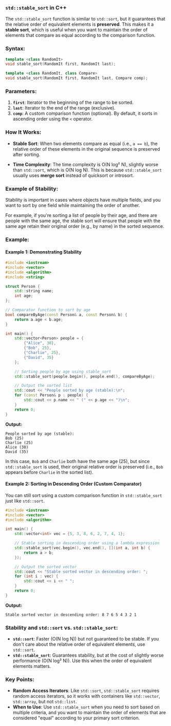 ### `std::stable_sort` in C++

The `std::stable_sort` function is similar to `std::sort`, but it guarantees that the relative order of equivalent elements is **preserved**. This makes it a **stable sort**, which is useful when you want to maintain the order of elements that compare as equal according to the comparison function.

### Syntax:

```cpp
template <class RandomIt>
void stable_sort(RandomIt first, RandomIt last);

template <class RandomIt, class Compare>
void stable_sort(RandomIt first, RandomIt last, Compare comp);
```

### Parameters:
1. **`first`**: Iterator to the beginning of the range to be sorted.
2. **`last`**: Iterator to the end of the range (exclusive).
3. **`comp`**: A custom comparison function (optional). By default, it sorts in ascending order using the `<` operator.

### How It Works:
- **Stable Sort**: When two elements compare as equal (i.e., `a == b`), the relative order of these elements in the original sequence is preserved after sorting.
  
- **Time Complexity**: The time complexity is O(N log² N), slightly worse than `std::sort`, which is O(N log N). This is because `std::stable_sort` usually uses **merge sort** instead of quicksort or introsort.

### Example of Stability:
Stability is important in cases where objects have multiple fields, and you want to sort by one field while maintaining the order of another.

For example, if you're sorting a list of people by their age, and there are people with the same age, the stable sort will ensure that people with the same age retain their original order (e.g., by name) in the sorted sequence.

### Example:

#### Example 1: Demonstrating Stability

```cpp
#include <iostream>
#include <vector>
#include <algorithm>
#include <string>

struct Person {
    std::string name;
    int age;
};

// Comparator function to sort by age
bool compareByAge(const Person& a, const Person& b) {
    return a.age < b.age;
}

int main() {
    std::vector<Person> people = {
        {"Alice", 30},
        {"Bob", 25},
        {"Charlie", 25},
        {"David", 35}
    };

    // Sorting people by age using stable_sort
    std::stable_sort(people.begin(), people.end(), compareByAge);

    // Output the sorted list
    std::cout << "People sorted by age (stable):\n";
    for (const Person& p : people) {
        std::cout << p.name << " (" << p.age << ")\n";
    }
    return 0;
}
```

**Output:**
```
People sorted by age (stable):
Bob (25)
Charlie (25)
Alice (30)
David (35)
```

In this case, `Bob` and `Charlie` both have the same age (25), but since `std::stable_sort` is used, their original relative order is preserved (i.e., `Bob` appears before `Charlie` in the sorted list).

#### Example 2: Sorting in Descending Order (Custom Comparator)
You can still sort using a custom comparison function in `std::stable_sort` just like `std::sort`.

```cpp
#include <iostream>
#include <vector>
#include <algorithm>

int main() {
    std::vector<int> vec = {5, 3, 8, 6, 2, 7, 4, 1};

    // Stable sorting in descending order using a lambda expression
    std::stable_sort(vec.begin(), vec.end(), [](int a, int b) {
        return a > b;
    });

    // Output the sorted vector
    std::cout << "Stable sorted vector in descending order: ";
    for (int i : vec) {
        std::cout << i << " ";
    }
    return 0;
}
```

**Output:**
```
Stable sorted vector in descending order: 8 7 6 5 4 3 2 1
```

### Stability and `std::sort` vs. `std::stable_sort`:
- **`std::sort`**: Faster (O(N log N)) but not guaranteed to be stable. If you don't care about the relative order of equivalent elements, use `std::sort`.
- **`std::stable_sort`**: Guarantees stability, but at the cost of slightly worse performance (O(N log² N)). Use this when the order of equivalent elements matters.

### Key Points:
- **Random Access Iterators**: Like `std::sort`, `std::stable_sort` requires random access iterators, so it works with containers like `std::vector`, `std::array`, but not `std::list`.
- **When to Use**: Use `std::stable_sort` when you need to sort based on multiple criteria, and you want to maintain the order of elements that are considered "equal" according to your primary sort criterion.